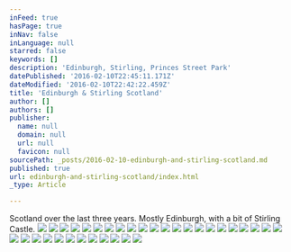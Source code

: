 ```yaml
---
inFeed: true
hasPage: true
inNav: false
inLanguage: null
starred: false
keywords: []
description: 'Edinburgh, Stirling, Princes Street Park'
datePublished: '2016-02-10T22:45:11.171Z'
dateModified: '2016-02-10T22:42:22.459Z'
title: 'Edinburgh & Stirling Scotland'
author: []
authors: []
publisher:
  name: null
  domain: null
  url: null
  favicon: null
sourcePath: _posts/2016-02-10-edinburgh-and-stirling-scotland.md
published: true
url: edinburgh-and-stirling-scotland/index.html
_type: Article

---
```

Scotland over the last three years. Mostly Edinburgh, with a bit of Stirling Castle. ![](https://the-grid-user-content.s3-us-west-2.amazonaws.com/d1cfffa5-4cc2-4bc7-a92e-11fc7472ee73.jpg)
![](https://the-grid-user-content.s3-us-west-2.amazonaws.com/eb964e57-e137-4346-95cc-d79ede937cf7.jpg)
![](https://the-grid-user-content.s3-us-west-2.amazonaws.com/08371457-a0f9-428c-b5a6-fdc83a8ceb0a.jpg)
![](https://the-grid-user-content.s3-us-west-2.amazonaws.com/1f46dcb8-a9b0-4ff0-a948-04a57c644c96.jpg)
![](https://the-grid-user-content.s3-us-west-2.amazonaws.com/46750f6c-417c-41d3-b39c-af153efc661e.jpg)
![](https://the-grid-user-content.s3-us-west-2.amazonaws.com/84656420-cdf6-4636-a1c7-aa892d2d0150.jpg)
![](https://the-grid-user-content.s3-us-west-2.amazonaws.com/59f520a8-3f50-455d-9dd0-0bf2cd6b35ed.jpg)
![](https://the-grid-user-content.s3-us-west-2.amazonaws.com/ab66eb81-a327-4bb1-8284-d026f80dac76.jpg)
![](https://the-grid-user-content.s3-us-west-2.amazonaws.com/45c20b55-2079-40ed-b9d0-a38b04ed4728.jpg)
![](https://the-grid-user-content.s3-us-west-2.amazonaws.com/42e4e943-9290-4ded-bcc2-354ec7179097.jpg)
![](https://the-grid-user-content.s3-us-west-2.amazonaws.com/3a2945ef-ba3d-428d-85a1-4d7e07e7feee.jpg)
![](https://the-grid-user-content.s3-us-west-2.amazonaws.com/1e6729ac-0c8e-4be4-bc1a-5538b2e2d3da.jpg)
![](https://the-grid-user-content.s3-us-west-2.amazonaws.com/b45ea173-d3f2-49fd-ab70-05c557616fc3.jpg)
![](https://the-grid-user-content.s3-us-west-2.amazonaws.com/d5e68ae7-cea9-4e7d-8c42-a95148e1c3ee.jpg)
![](https://the-grid-user-content.s3-us-west-2.amazonaws.com/cb82b69e-4577-4f95-abb9-9851a926f2eb.jpg)
![](https://the-grid-user-content.s3-us-west-2.amazonaws.com/82b26f76-1b8e-4f6d-8068-ae167b981e14.jpg)
![](https://the-grid-user-content.s3-us-west-2.amazonaws.com/a735f318-aae5-48c2-bf8c-2dea8ca230ea.jpg)
![](https://the-grid-user-content.s3-us-west-2.amazonaws.com/a0462a7f-9051-4835-a6d4-18b280e6e4cf.jpg)
![](https://the-grid-user-content.s3-us-west-2.amazonaws.com/cbf50f01-07ec-4ab8-b8d5-6e3e3d6e7d5b.jpg)
![](https://the-grid-user-content.s3-us-west-2.amazonaws.com/964864c8-5632-4843-9c6b-7cb7354757ce.jpg)
![](https://the-grid-user-content.s3-us-west-2.amazonaws.com/b7324c99-22ad-42d6-8c33-4d618b2ca733.jpg)
![](https://the-grid-user-content.s3-us-west-2.amazonaws.com/fdc416d8-540a-488f-b619-1de7b433d6a9.jpg)
![](https://the-grid-user-content.s3-us-west-2.amazonaws.com/bfe650d7-dfb2-49cf-9657-f7c23112d078.jpg)
![](https://the-grid-user-content.s3-us-west-2.amazonaws.com/be6fa2a9-8c36-4638-bf90-7503aeb29f24.jpg)
![](https://the-grid-user-content.s3-us-west-2.amazonaws.com/e9f451d8-753c-49b1-a034-76ed89ddfc01.jpg)
![](https://the-grid-user-content.s3-us-west-2.amazonaws.com/b22ccf82-7217-4b57-9481-2fad9c1cb3a7.jpg)
![](https://the-grid-user-content.s3-us-west-2.amazonaws.com/7606816b-7a01-4f4b-b2f4-a4f6983a77f5.jpg)
![](https://the-grid-user-content.s3-us-west-2.amazonaws.com/44105d2c-2ca1-43a1-962d-4e4ba6a95423.jpg)
![](https://the-grid-user-content.s3-us-west-2.amazonaws.com/40a3b1cc-eee7-4ee9-a0d1-ca91eda8a6b4.jpg)
![](https://the-grid-user-content.s3-us-west-2.amazonaws.com/9ef405ad-28fa-4e49-bfa8-7bf5db1c85e4.jpg)
![](https://the-grid-user-content.s3-us-west-2.amazonaws.com/0d4c0127-82ac-4786-af58-991a3768c39c.jpg)
![](https://the-grid-user-content.s3-us-west-2.amazonaws.com/16761fab-0de5-4b60-86ca-1478407f3095.jpg)
![](https://the-grid-user-content.s3-us-west-2.amazonaws.com/838f64ca-c393-4a17-96b1-1fcdf2514c9f.jpg)
![](https://the-grid-user-content.s3-us-west-2.amazonaws.com/7d29f7b4-c372-4d76-a006-93466da39922.jpg)